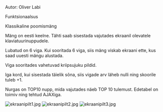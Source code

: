 Autor: Oliver Labi

Funktsionaalsus

Klassikaline poomismäng

Mäng on eesti keelne. Tähti saab sisestada vajutades ekraanil olevatele klaviatuurinuppudele.

Lubatud on 6 viga. Kui sooritada 6 viga, siis mäng viskab ekraani ette, kus saad uuesti mängu alustada.

Viga sooritades vahetuvad kriipsujuku pildid.

Iga kord, kui sisestada täielik sõna, siis vigade arv läheb nulli ning skoorile tuleb +1.

Nurgas on TOP10 nupp, mida vajutades näeb TOP 10 tulemust. Edetabel on toimiv ning tehtud AJAXiga. 

![ekraanipilt1.jpg](Avaekraan)
![ekraanipilt2.jpg](Edetabel)
![ekraanipilt3.jpg](Mangulopp)
